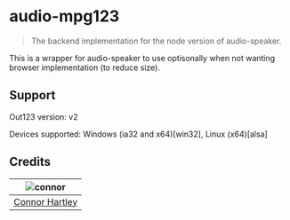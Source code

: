 # audio-mpg123

> The backend implementation for the node version of audio-speaker.

This is a wrapper for audio-speaker to use optisonally when not wanting
browser implementation (to reduce size).

## Support

Out123 version: v2

Devices supported: Windows (ia32 and x64)[win32], Linux (x64)[alsa]

## Credits

| ![connor][connor-avatar]      |
| :---------------------------: |
| [Connor Hartley][connor-link] |

  [connor-avatar]: https://avatars0.githubusercontent.com/u/12867785?v=3&s=125
  [connor-link]: https://github.com/connorhartley
